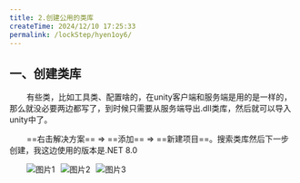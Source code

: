 ```yaml
---
title: 2.创建公用的类库
createTime: 2024/12/10 17:25:33
permalink: /lockStep/hyen1oy6/
---
```


## 一、创建类库

<span class="left2" />有些类，比如工具类、配置啥的，在unity客户端和服务端是用的是一样的，那么就没必要两边都写了，到时候只需要从服务端导出.dll类库，然后就可以导入unity中了。

<span class="left2" />==右击解决方案== => ==添加== => ==新建项目==。搜索类库然后下一步创建，我这边使用的版本是.NET 8.0

<div style="display: flex;width: 240px;" class="left2">
  <img src="https://oss.dyx666.icu/image/server/commit/add.png" alt="图片1" style="margin-right: 10px;"/>
  <img src="https://oss.dyx666.icu/image/server/commit/leiku.png" alt="图片2" style="margin-right: 10px;"/>
  <img src="https://oss.dyx666.icu/image/server/commit/wancheng.png" alt="图片3" />
</div>

<style>
  .my-h {
        /* height: 5px; */
        /* display: flex;     
        align-items: center; */
  }
  .my-image {
    margin-left: 30px;
    width: 600px;
    height: 400px;
  }
  .left2 {
    margin-left: 30px;
  }
</style>